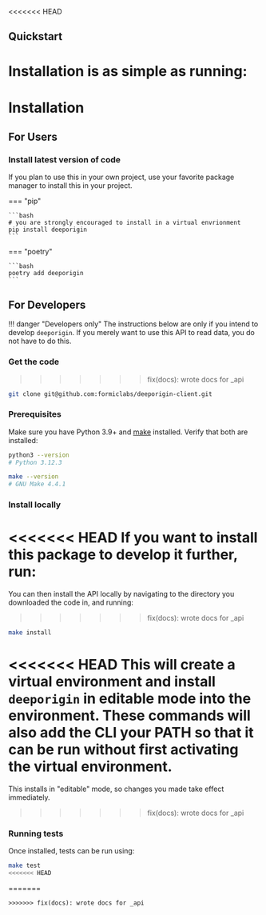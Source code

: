 <<<<<<< HEAD
## Quickstart

Installation is as simple as running:
=======

# Installation

## For Users

### Install latest version of code 

If you plan to use this in your own project, use your 
favorite package manager to install this in your project.



=== "pip"

    ```bash
    # you are strongly encouraged to install in a virtual envrionment
    pip install deeporigin
    ```

=== "poetry"


    ```bash
    poetry add deeporigin
    ```



## For Developers

!!! danger "Developers only"
    The instructions below are only if you intend to develop `deeporigin`. If you merely want to use this API to read data, you do not have to do this.

### Get the code
>>>>>>> fix(docs): wrote docs for _api

```bash
git clone git@github.com:formiclabs/deeporigin-client.git
```

### Prerequisites 

Make sure you have Python 3.9+ and
[make](https://www.gnu.org/software/make//) installed. 
Verify that both are installed:

```bash
python3 --version
# Python 3.12.3

make --version
# GNU Make 4.4.1
```

### Install locally

<<<<<<< HEAD
If you want to install this package to develop it further, run:
=======
You can then install the API locally by navigating to the directory you downloaded the code in, and running:
>>>>>>> fix(docs): wrote docs for _api

```bash
make install
```

<<<<<<< HEAD
This will create a virtual environment and install `deeporigin` in editable mode into the environment. These commands will also add the CLI your PATH so that it can be run
without first activating the virtual environment.
=======
This installs in "editable" mode, so changes you made take effect
immediately. 

>>>>>>> fix(docs): wrote docs for _api

### Running tests

Once installed, tests can be run using:

```bash
make test
<<<<<<< HEAD
```
=======
```
>>>>>>> fix(docs): wrote docs for _api
